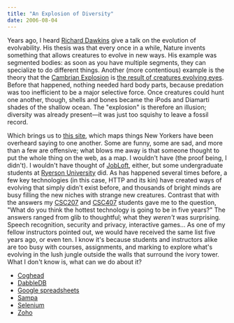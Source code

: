 ```yaml
---
title: "An Explosion of Diversity"
date: 2006-08-04
---
```

Years ago, I heard <a href="http://www.simonyi.ox.ac.uk/dawkins/WorldOfDawkins-archive/index.shtml">Richard Dawkins</a> give a talk on the evolution of evolvability. His thesis was that every once in a while, Nature invents something that allows creatures to evolve in new ways. His example was segmented bodies: as soon as you have multiple segments, they can specialize to do different things. Another (more contentious) example is the theory that the <a href="http://en.wikipedia.org/wiki/Cambrian_explosion">Cambrian Explosion</a> is <a href="http://www.amazon.com/gp/product/0738206075">the result of creatures evolving eyes</a>. Before that happened, nothing needed hard body parts, because predation was too inefficient to be a major selective force. Once creatures could hunt one another, though, shells and bones became the iPods and Diamarti shades of the shallow ocean. The "explosion" is therefore an illusion; diversity was already present—it was just too squishy to leave a fossil record.

Which brings us to <a href="http://persistent.info/overplot/">this site</a>, which maps things New Yorkers have been overheard saying to one another. Some are funny, some are sad, and more than a few are offensive; what blows me away is that someone thought to put the whole thing on the web, as a map.  I wouldn't have (the proof being, I didn't).  I wouldn't have thought of <a href="http://www.jobloft.com">JobLoft</a>, either, but some undergraduate students at <a href="http://www.ryerson.ca">Ryerson University</a> did.  As has happened several times before, a few key technologies (in this case, HTTP and its kin) have created ways of evolving that simply didn't exist before, and thousands of bright minds are busy filling the new niches with strange new creatures.
Contrast that with the answers my <a href="http://www.cs.utoronto.ca/~csc207h">CSC207</a> and <a href="http://www.cs.utoronto.ca/~csc407h">CSC407</a> students gave me to the question, "What do you think the hottest technology is going to be in five years?"  The answers ranged from glib to thoughtful; what they <em>weren't</em> was surprising. Speech recognition, security and privacy, interactive games… As one of my fellow instructors pointed out, we would have received the same list five years ago, or even ten.  I know it's because students and instructors alike are too busy with courses, assignments, and marking to explore what's evolving in the lush jungle outside the walls that surround the ivory tower.  What I don't know is, what can we do about it?
<ul>
  <li><a href="http://www.coghead.com/">Coghead</a></li>
  <li><a href="http://dabbledb.com/">DabbleDB</a></li>
  <li><a href="http://spreadsheets.google.com/">Google spreadsheets</a></li>
  <li><a href="http://www.sampa.com/">Sampa</a></li>
  <li><a href="http://www.openqa.org/selenium/">Selenium</a></li>
  <li><a href="http://zohocreator.com/">Zoho</a></li>
</ul>
